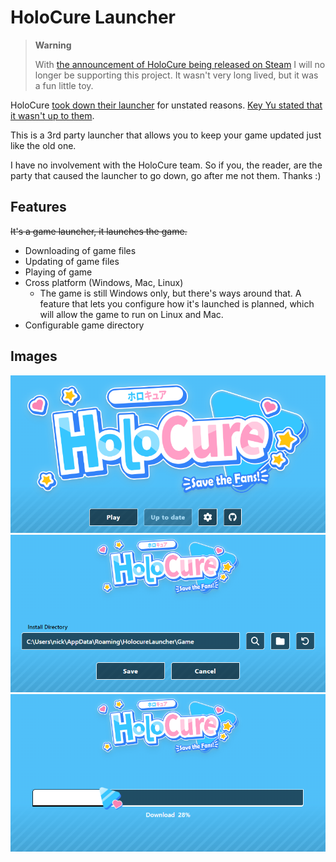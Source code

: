 # HoloCure Launcher

> **Warning**
> 
> With [the announcement of HoloCure being released on Steam](https://twitter.com/HoloCureGame/status/1656778815102914560) I will no longer be supporting this project.
> It wasn't very long lived, but it was a fun little toy.

HoloCure [took down their launcher](https://twitter.com/HoloCureGame/status/1652020979051405312) for unstated reasons. [Key Yu stated that it wasn't up to them](https://www.reddit.com/r/holocure/comments/1326pzc/comment/ji3mbaf/).

This is a 3rd party launcher that allows you to keep your game updated just like the old one.

I have no involvement with the HoloCure team. So if you, the reader, are the party that caused the launcher to go down, go after me not them. Thanks :)

## Features

~~It's a game launcher, it launches the game.~~

- Downloading of game files
- Updating of game files
- Playing of game
- Cross platform (Windows, Mac, Linux)
  - The game is still Windows only, but there's ways around that. A feature that lets you configure how it's launched is planned, which will allow the game to run on Linux and Mac.
- Configurable game directory

## Images

![Main menu](./.github/img/preview_1.png) ![Settings](./.github/img/preview_2.png) ![Download progress](./.github/img/preview_3.png)
